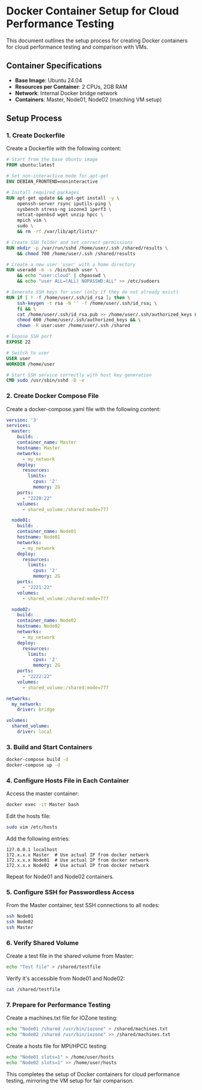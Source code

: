 # Docker Container Setup for Cloud Performance Testing

This document outlines the setup process for creating Docker containers for cloud performance testing and comparison with VMs.

## Container Specifications
- **Base Image**: Ubuntu 24.04
- **Resources per Container**: 2 CPUs, 2GB RAM
- **Network**: Internal Docker bridge network
- **Containers**: Master, Node01, Node02 (matching VM setup)

## Setup Process

### 1. Create Dockerfile

Create a Dockerfile with the following content:

```dockerfile
# Start from the base Ubuntu image
FROM ubuntu:latest

# Set non-interactive mode for apt-get
ENV DEBIAN_FRONTEND=noninteractive

# Install required packages
RUN apt-get update && apt-get install -y \
    openssh-server rsync iputils-ping \
    sysbench stress-ng iozone3 iperf3 \
    netcat-openbsd wget unzip hpcc \
    mpich vim \
    sudo \
    && rm -rf /var/lib/apt/lists/*

# Create SSH folder and set correct permissions
RUN mkdir -p /var/run/sshd /home/user/.ssh /shared/results \
    && chmod 700 /home/user/.ssh /shared/results

# Create a new user 'user' with a home directory
RUN useradd -m -s /bin/bash user \
    && echo "user:cloud" | chpasswd \
    && echo "user ALL=(ALL) NOPASSWD:ALL" >> /etc/sudoers

# Generate SSH keys for user (only if they do not already exist)
RUN if [ ! -f /home/user/.ssh/id_rsa ]; then \
    ssh-keygen -t rsa -N '' -f /home/user/.ssh/id_rsa; \
    fi && \
    cat /home/user/.ssh/id_rsa.pub >> /home/user/.ssh/authorized_keys && \
    chmod 600 /home/user/.ssh/authorized_keys && \
    chown -R user:user /home/user/.ssh /shared

# Expose SSH port
EXPOSE 22

# Switch to user
USER user
WORKDIR /home/user

# Start SSH service correctly with host key generation
CMD sudo /usr/sbin/sshd -D -e
```

### 2. Create Docker Compose File

Create a docker-compose.yaml file with the following content:

```yaml
version: '3'
services:
  master:
    build: .
    container_name: Master
    hostname: Master
    networks:
      - my_network
    deploy:
      resources:
        limits:
          cpus: '2'
          memory: 2G
    ports:
      - "2220:22"
    volumes:
      - shared_volume:/shared:mode=777

  node01:
    build: .
    container_name: Node01
    hostname: Node01
    networks:
      - my_network
    deploy:
      resources:
        limits:
          cpus: '2'
          memory: 2G
    ports:
      - "2221:22"
    volumes:
      - shared_volume:/shared:mode=777

  node02:
    build: .
    container_name: Node02
    hostname: Node02
    networks:
      - my_network
    deploy:
      resources:
        limits:
          cpus: '2'
          memory: 2G
    ports:
      - "2222:22"
    volumes:
      - shared_volume:/shared:mode=777

networks:
  my_network:
    driver: bridge

volumes:
  shared_volume:
    driver: local
```

### 3. Build and Start Containers

```bash
docker-compose build -d
docker-compose up -d
```

### 4. Configure Hosts File in Each Container

Access the master container:
```bash
docker exec -it Master bash
```

Edit the hosts file:
```bash
sudo vim /etc/hosts
```

Add the following entries:
```
127.0.0.1 localhost
172.x.x.x Master  # Use actual IP from docker network
172.x.x.x Node01  # Use actual IP from docker network
172.x.x.x Node02  # Use actual IP from docker network
```

Repeat for Node01 and Node02 containers.

### 5. Configure SSH for Passwordless Access

From the Master container, test SSH connections to all nodes:
```bash
ssh Node01
ssh Node02
ssh Master
```

### 6. Verify Shared Volume

Create a test file in the shared volume from Master:
```bash
echo "Test file" > /shared/testfile
```

Verify it's accessible from Node01 and Node02:
```bash
cat /shared/testfile
```

### 7. Prepare for Performance Testing

Create a machines.txt file for IOZone testing:
```bash
echo "Node01 /shared /usr/bin/iozone" > /shared/machines.txt
echo "Node02 /shared /usr/bin/iozone" >> /shared/machines.txt
```

Create a hosts file for MPI/HPCC testing:
```bash
echo "Node01 slots=1" > /home/user/hosts
echo "Node02 slots=1" >> /home/user/hosts
```

This completes the setup of Docker containers for cloud performance testing, mirroring the VM setup for fair comparison.
